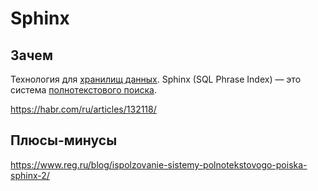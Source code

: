 # Sphinx

## Зачем

Технология для [хранилищ данных](../../arch/system.class/store.md).
Sphinx (SQL Phrase Index) — это система [полнотекстового поиска](../store.md).

<https://habr.com/ru/articles/132118/>

## Плюсы-минусы

<https://www.reg.ru/blog/ispolzovanie-sistemy-polnotekstovogo-poiska-sphinx-2/>

